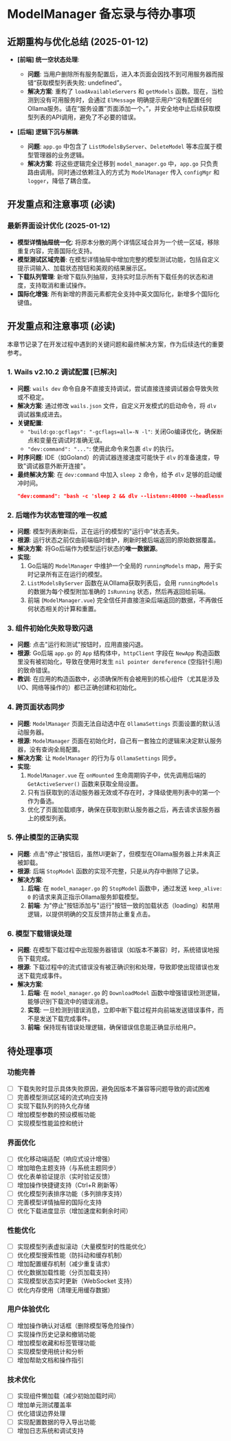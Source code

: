 # ModelManager 备忘录与待办事项

## 近期重构与优化总结 (2025-01-12)

- **[前端] 统一空状态处理**:
  - **问题**: 当用户删除所有服务配置后，进入本页面会因找不到可用服务器而报错“获取模型列表失败: undefined”。
  - **解决方案**: 重构了 `loadAvailableServers` 和 `getModels` 函数。现在，当检测到没有可用服务时，会通过 `ElMessage` 明确提示用户“没有配置任何Ollama服务。请在“服务设置”页面添加一个。”，并安全地中止后续获取模型列表的API调用，避免了不必要的错误。

- **[后端] 逻辑下沉与解耦**:
  - **问题**: `app.go` 中包含了 `ListModelsByServer`、`DeleteModel` 等本应属于模型管理器的业务逻辑。
  - **解决方案**: 将这些逻辑完全迁移到 `model_manager.go` 中，`app.go` 只负责路由调用。同时通过依赖注入的方式为 `ModelManager` 传入 `configMgr` 和 `logger`，降低了耦合度。

## 开发重点和注意事项 (必读)

### 最新界面设计优化 (2025-01-12)

- **模型详情抽屉统一化**: 将原本分散的两个详情区域合并为一个统一区域，移除重复内容，完善国际化支持。
- **模型测试区域完善**: 在模型详情抽屉中增加完整的模型测试功能，包括自定义提示词输入、加载状态按钮和美观的结果展示区。
- **下载队列管理**: 新增下载队列抽屉，支持实时显示所有下载任务的状态和进度，支持取消和重试操作。
- **国际化增强**: 所有新增的界面元素都完全支持中英文国际化，新增多个国际化键值。

## 开发重点和注意事项 (必读)

本章节记录了在开发过程中遇到的关键问题和最终解决方案，作为后续迭代的重要参考。

### 1. Wails v2.10.2 调试配置 **[已解决]**

- **问题**: `wails dev` 命令自身不直接支持调试，尝试直接连接调试器会导致失败或不稳定。
- **解决方案**: 通过修改 `wails.json` 文件，自定义开发模式的启动命令，将 `dlv` 调试器集成进去。
- **关键配置**:
  - `"build:go:gcflags": "-gcflags=all=-N -l"`: 关闭Go编译优化，确保断点和变量在调试时准确无误。
  - `"dev:command": "..."`: 使用此命令来包裹 `dlv` 的执行。
- **时序问题**: IDE（如Goland）的调试器连接速度可能快于 `dlv` 的准备速度，导致"调试器意外断开连接"。
- **最终解决方案**: 在 `dev:command` 中加入 `sleep 2` 命令，给予 `dlv` 足够的启动缓冲时间。
  ```json
  "dev:command": "bash -c 'sleep 2 && dlv --listen=:40000 --headless=true --api-version=2 --accept-multiclient exec ./build/bin/ollama'"
  ```

### 2. 后端作为状态管理的唯一权威

- **问题**: 模型列表刷新后，正在运行的模型的"运行中"状态丢失。
- **根源**: 运行状态之前仅由前端临时维护，刷新时被后端返回的原始数据覆盖。
- **解决方案**: 将Go后端作为模型运行状态的**唯一数据源**。
- **实现**: 
  1. Go后端的 `ModelManager` 中维护一个全局的 `runningModels` map，用于实时记录所有正在运行的模型。
  2. `ListModelsByServer` 函数在从Ollama获取列表后，会用 `runningModels` 的数据为每个模型附加准确的 `IsRunning` 状态，然后再返回给前端。
  3. 前端 (`ModelManager.vue`) 完全信任并直接渲染后端返回的数据，不再做任何状态相关的计算和重置。

### 3. 组件初始化失败导致闪退

- **问题**: 点击"运行和测试"按钮时，应用直接闪退。
- **根源**: Go后端 `app.go` 的 `App` 结构体中，`httpClient` 字段在 `NewApp` 构造函数里没有被初始化，导致在使用时发生 `nil pointer dereference` (空指针引用) 的致命错误。
- **教训**: 在应用的构造函数中，必须确保所有会被用到的核心组件（尤其是涉及I/O、网络等操作的）都已正确创建和初始化。

### 4. 跨页面状态同步

- **问题**: `ModelManager` 页面无法自动选中在 `OllamaSettings` 页面设置的默认活动服务器。
- **根源**: `ModelManager` 页面在初始化时，自己有一套独立的逻辑来决定默认服务器，没有查询全局配置。
- **解决方案**: 让 `ModelManager` 的行为与 `OllamaSettings` 同步。
- **实现**:
  1. `ModelManager.vue` 在 `onMounted` 生命周期钩子中，优先调用后端的 `GetActiveServer()` 函数来获取全局设置。
  2. 只有当获取到的活动服务器无效或不存在时，才降级使用列表中的第一个作为备选。
  3. 优化了页面加载顺序，确保在获取到默认服务器之后，再去请求该服务器上的模型列表。

### 5. 停止模型的正确实现

- **问题**: 点击"停止"按钮后，虽然UI更新了，但模型在Ollama服务器上并未真正被卸载。
- **根源**: 后端 `StopModel` 函数的实现不完整，只是从内存中删除了记录。
- **解决方案**:
    1. **后端**: 在 `model_manager.go` 的 `StopModel` 函数中，通过发送 `keep_alive: 0` 的请求来真正指示Ollama服务卸载模型。
    2. **前端**: 为"停止"按钮添加与"运行"按钮一致的加载状态（loading）和禁用逻辑，以提供明确的交互反馈并防止重复点击。

### 6. 模型下载错误处理

- **问题**: 在模型下载过程中出现服务器错误（如版本不兼容）时，系统错误地报告下载完成。
- **根源**: 下载过程中的流式错误没有被正确识别和处理，导致即使出现错误也发送下载完成事件。
- **解决方案**:
    1. **后端**: 在 `model_manager.go` 的 `DownloadModel` 函数中增强错误检测逻辑，能够识别下载流中的错误消息。
    2. **实现**: 一旦检测到错误消息，立即中断下载过程并向前端发送错误事件，而不是发送下载完成事件。
    3. **前端**: 保持现有错误处理逻辑，确保错误信息能正确显示给用户。

## 待处理事项

### 功能完善
- [ ] 下载失败时显示具体失败原因，避免因版本不兼容等问题导致的调试困难
- [ ] 完善模型测试区域的流式响应支持
- [ ] 实现下载队列的持久化存储
- [ ] 增加模型参数的预设模板功能
- [ ] 实现模型性能监控和统计

### 界面优化
- [ ] 优化移动端适配（响应式设计增强）
- [ ] 增加暗色主题支持（与系统主题同步）
- [ ] 优化表单验证提示（实时验证反馈）
- [ ] 增加操作快捷键支持（Ctrl+R 刷新等）
- [ ] 优化模型列表排序功能（多列排序支持）
- [ ] 完善模型详情抽屉的国际化支持
- [ ] 优化下载进度显示（增加速度和剩余时间）

### 性能优化
- [ ] 实现模型列表虚拟滚动（大量模型时的性能优化）
- [ ] 优化模型搜索性能（防抖动和缓存机制）
- [ ] 增加配置缓存机制（减少重复请求）
- [ ] 优化数据加载性能（分页加载支持）
- [ ] 实现模型状态实时更新（WebSocket 支持）
- [ ] 优化内存使用（清理无用缓存数据）

### 用户体验优化
- [ ] 增加操作确认对话框（删除模型等危险操作）
- [ ] 实现操作历史记录和撤销功能
- [ ] 增加模型收藏和标签管理功能
- [ ] 实现模型使用统计和分析
- [ ] 增加帮助文档和操作指引

### 技术优化
- [ ] 实现组件懒加载（减少初始加载时间）
- [ ] 增加单元测试覆盖率
- [ ] 优化错误边界处理
- [ ] 实现配置数据的导入导出功能
- [ ] 增加日志系统和调试支持
